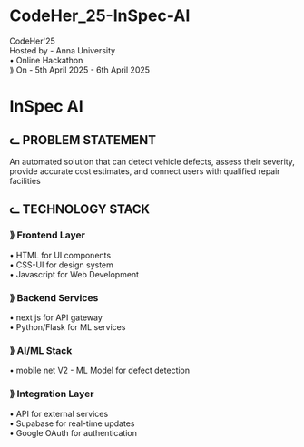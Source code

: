 # CodeHer_25-InSpec-AI

CodeHer'25 <br/>
Hosted by - Anna University<br/>
• Online Hackathon<br/>
⟫ On - 5th April 2025 - 6th April 2025<br/>

# InSpec AI

## ᓚ PROBLEM STATEMENT<br/>

An automated solution that can detect vehicle defects, assess their severity, provide accurate cost estimates, and connect users with qualified repair facilities<br/>

## ᓚ TECHNOLOGY STACK<br/>

### ⟫ Frontend Layer <br/>
• HTML for UI components<br/>
• CSS-UI for design system<br/>
• Javascript for Web Development<br/>

### ⟫ Backend Services<br/>
• next js for API gateway<br/>
• Python/Flask for ML services<br/>

### ⟫ AI/ML Stack<br/>
• mobile net V2 - ML Model for defect detection<br/>

### ⟫ Integration Layer <br/>
• API for external services<br/>
• Supabase for real-time updates<br/>
• Google OAuth for authentication<br/>










